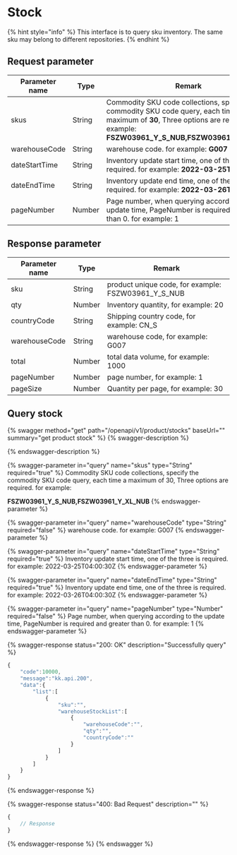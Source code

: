 # Stock

{% hint style="info" %}
This interface is to query sku inventory. The same sku may belong to different repositories.
{% endhint %}

## Request parameter

| Parameter name | Type   | Remark                                                                                                                                                                                       |
| -------------- | ------ | -------------------------------------------------------------------------------------------------------------------------------------------------------------------------------------------- |
| skus           | String | Commodity SKU code collections, specify the commodity SKU code query, each time a maximum of **30**, Three options are required. for example: **FSZW03961\_Y\_S\_NUB,FSZW03961\_Y\_XL\_NUB** |
| warehouseCode  | String | warehouse code. for example: **G007**                                                                                                                                                        |
| dateStartTime  | String | Inventory update start time, one of the three is required. for example: **2022-03-25T04:00:30Z**                                                                                             |
| dateEndTime    | String | Inventory update end time, one of the three is required. for example: **2022-03-26T04:00:30Z**                                                                                               |
| pageNumber     | Number | Page number, when querying according to the update time, PageNumber is required and greater than 0. for example: 1                                                                           |

## Response parameter

| Parameter name | Type   | Remark                                                 |
| -------------- | ------ | ------------------------------------------------------ |
| sku            | String | product unique code, for example: FSZW03961\_Y\_S\_NUB |
| qty            | Number | Inventory quantity, for example: 20                    |
| countryCode    | String | Shipping country code, for example: CN\_S              |
| warehouseCode  | String | warehouse code, for example: G007                      |
| total          | Number | total data volume, for example: 1000                   |
| pageNumber     | Number | page number, for example: 1                            |
| pageSize       | Number | Quantity per page, for example: 30                     |

## Query stock

{% swagger method="get" path="/openapi/v1/product/stocks" baseUrl="" summary="get product stock" %}
{% swagger-description %}

{% endswagger-description %}

{% swagger-parameter in="query" name="skus" type="String" required="true" %}
Commodity SKU code collections, specify the commodity SKU code query, each time a maximum of 30, Three options are required. for example:

**FSZW03961\_Y\_S\_NUB,FSZW03961\_Y\_XL\_NUB**
{% endswagger-parameter %}

{% swagger-parameter in="query" name="warehouseCode" type="String" required="false" %}
warehouse code. for example: G007
{% endswagger-parameter %}

{% swagger-parameter in="query" name="dateStartTime" type="String" required="true" %}
Inventory update start time, one of the three is required. for example: 2022-03-25T04:00:30Z
{% endswagger-parameter %}

{% swagger-parameter in="query" name="dateEndTime" type="String" required="true" %}
Inventory update end time, one of the three is required. for example: 2022-03-26T04:00:30Z
{% endswagger-parameter %}

{% swagger-parameter in="query" name="pageNumber" type="Number" required="false" %}
Page number, when querying according to the update time, PageNumber is required and greater than 0. for example: 1
{% endswagger-parameter %}

{% swagger-response status="200: OK" description="Successfully query" %}
```javascript
{
    "code":10000,
    "message":"kk.api.200",
    "data":{
        "list":[
            {
                "sku":"",
                "warehouseStockList":[
                    {
                        "warehouseCode":"",
                        "qty":"",
                        "countryCode":""
                    }
                ]
            }
        ]
    }
}
```
{% endswagger-response %}

{% swagger-response status="400: Bad Request" description="" %}
```javascript
{
    // Response
}
```
{% endswagger-response %}
{% endswagger %}
